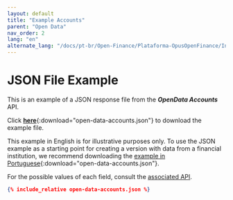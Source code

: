 ```yaml
---
layout: default
title: "Example Accounts"
parent: "Open Data"
nav_order: 2
lang: "en"
alternate_lang: "/docs/pt-br/Open-Finance/Plataforma-OpusOpenFinance/Integração/apis-dados-abertos/DadosAbertos-Accounts/"
---
```


# JSON File Example

This is an example of a JSON response file from the ***OpenData Accounts*** API.

Click [**here**](open-data-accounts.json){:download="open-data-accounts.json"} to download the example file.

This example in English is for illustrative purposes only. To use the JSON example as a starting point for creating a version with data from a financial institution, we recommend downloading the [example in Portuguese](../../../../pt-br/Open-Finance/Plataforma-OpusOpenFinance/apis-dados-abertos/open-data-accounts.json){:download="open-data-accounts.json"}.

For the possible values of each field, consult the [associated API][Link-API].

```json
{% include_relative open-data-accounts.json %}
```

[Link-API]: ../../../../swagger-ui/index.html?api=en-open-data-accounts
